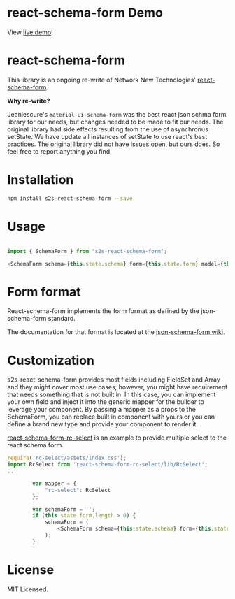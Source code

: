 # react-schema-form Demo

View [live demo]( )!

# react-schema-form

This library is an ongoing re-write of Network New Technologies' [react-schema-form](https://github.com/networknt/react-schema-form).

**Why re-write?**

Jeanlescure's `material-ui-schema-form` was the best react json schma form library for our needs, but changes needed to be made to fit our needs. 
The original library had side effects resulting from the use of asynchronus setState. We have update all instances of setState to use react's best practices.
The original library did not have issues open, but ours does. So feel free to report anything you find. 

# Installation

```sh
npm install s2s-react-schema-form --save
```


# Usage

```js

import { SchemaForm } from "s2s-react-schema-form";

<SchemaForm schema={this.state.schema} form={this.state.form} model={this.props.model} onModelChange={this.props.onModelChange} />

```

# Form format

React-schema-form implements the form format as defined by the json-schema-form standard.

The documentation for that format is located at the [json-schema-form wiki](https://github.com/json-schema-form/json-schema-form/wiki/Documentation).

# Customization

s2s-react-schema-form provides most fields including FieldSet and Array and they might cover most use cases; however, you might have requirement that needs something that is not built in. In this case, you
can implement your own field and inject it into the generic mapper for the builder to leverage your component. By passing a mapper as a props to the SchemaForm, you can replace built in component with
yours or you can define a brand new type and provide your component to render it.

[react-schema-form-rc-select](https://github.com/networknt/react-schema-form-rc-select) is an example to provide multiple select to the react schema form.

```js
require('rc-select/assets/index.css');
import RcSelect from 'react-schema-form-rc-select/lib/RcSelect';
...

        var mapper = {
            "rc-select": RcSelect
        };

        var schemaForm = '';
        if (this.state.form.length > 0) {
            schemaForm = (
                <SchemaForm schema={this.state.schema} form={this.state.form} model={this.state.model} onModelChange={this.onModelChange} mapper={mapper} />
            );
        }


```

# License

MIT Licensed.
